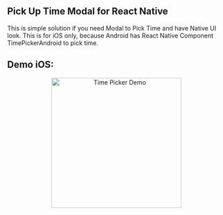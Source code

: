 ## Pick Up Time Modal for React Native 

This is simple solution if you need Modal to Pick Time and have Native UI look. This is for iOS only, because Android has React Native Component TimePickerAndroid to pick time. 

## Demo iOS:

<div style="text-align:center"><img src="https://github.com/Aronwebpro/react-native-toolkit/blob/master/TimePickerModal/timePickerSample.gif" alt="Time Picker Demo" width="300px" height="auto"></div>
